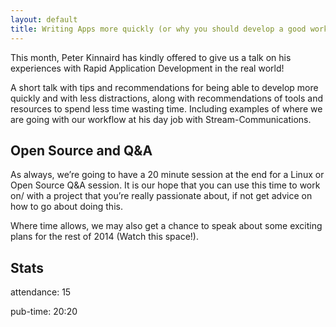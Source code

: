 ```yaml
---
layout: default
title: Writing Apps more quickly (or why you should develop a good workflow) - Peter Kinnaird
---
```


This month, Peter Kinnaird has kindly offered to give us a talk on his experiences with Rapid Application Development in the real world!

A short talk with tips and recommendations for being able to develop more quickly and with less distractions, along with recommendations of tools and resources to spend less time wasting time. Including examples of where we are going with our workflow at his day job with Stream-Communications.

## Open Source and Q&A

As always, we’re going to have a 20 minute session at the end for a Linux or Open Source Q&A session. It is our hope that you can use this time to work on/ with a project that you’re really passionate about, if not get advice on how to go about doing this.

Where time allows, we may also get a chance to speak about some exciting plans for the rest of 2014 (Watch this space!).

## Stats

attendance: 15

pub-time: 20:20
